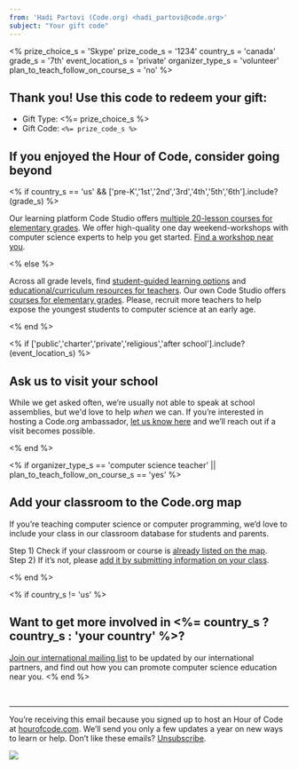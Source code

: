 ```yaml
---
from: 'Hadi Partovi (Code.org) <hadi_partovi@code.org>'
subject: "Your gift code"
---
```

<%
  prize_choice_s = 'Skype'
  prize_code_s = '1234'
  country_s = 'canada'
  grade_s = '7th'
  event_location_s = 'private'
  organizer_type_s = 'volunteer'
  plan_to_teach_follow_on_course_s = 'no'
%>

## Thank you! Use this code to redeem your gift:

- Gift Type: <%= prize_choice_s %>
- Gift Code: `<%= prize_code_s %>`

## If you enjoyed the Hour of Code, consider going beyond

<% if country_s == 'us'  && ['pre-K','1st','2nd','3rd','4th','5th','6th'].include?(grade_s) %>

Our learning platform Code Studio offers [multiple 20-lesson courses for elementary grades](https://code.org/k5).  We offer high-quality one day weekend-workshops with computer science experts to help you get started. [Find a workshop near you](https://code.org/k5). 

<% else %>

Across all grade levels, find [student-guided learning options](https://code.org/learn/beyond) and [educational/curriculum resources for teachers](https://code.org/educate/3rdparty). Our own Code Studio offers [courses for elementary grades](https://code.org/k5). Please, recruit more teachers to help expose the youngest students to computer science at an early age. 

<% end %>

<% if ['public','charter','private','religious','after school'].include?(event_location_s) %>

## Ask us to visit your school
While we get asked often, we’re usually not able to speak at school assemblies, but we'd love to help *when* we can. If you’re interested in hosting a Code.org ambassador, [let us know here](http://code.org/visit) and we’ll reach out if a visit becomes possible.

<% end %>

<% if organizer_type_s == 'computer science teacher' || plan_to_teach_follow_on_course_s == 'yes' %>

## Add your classroom to the Code.org map

If you’re teaching computer science or computer programming, we’d love to include your class in our classroom database for students and parents. 

Step 1) Check if your classroom or course is [already listed on the map](http://code.org/learn/local).  
Step 2) If it’s not, please [add it by submitting information on your class](http://code.org/schools/new).

<% end %>

<% if country_s != 'us' %>
## Want to get more involved in <%= country_s ? country_s : 'your country' %>?
[Join our international mailing list](https://docs.google.com/forms/d/1qYJFBjXRRiCchqtYunTUy7qyYwNHpUIZKAxh1T-bGL8/viewform) to be updated by our international partners, and find out how you can promote computer science education near you.
<% end %>



<br/>
<hr/>

You’re receiving this email because you signed up to host an Hour of Code at [hourofcode.com](https://hourofcode.com/). We’ll send you only a few updates a year on new ways to learn or help. Don’t like these emails? [Unsubscribe](<%= unsubscribe_link %>).

![](<%= tracking_pixel %>)

